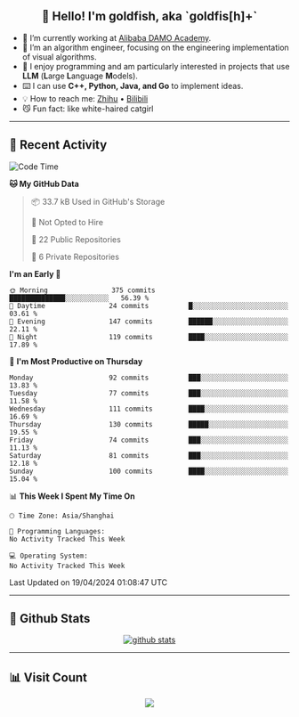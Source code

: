 
<h2 align="center">👋 Hello! I'm goldfish, aka `goldfis[h]+`</h2>

- 📍 I’m currently working at [Alibaba DAMO Academy](https://damo.alibaba.com/).  
- 🌱 I’m an algorithm engineer, focusing on the engineering implementation of visual algorithms.  
- 💬 I enjoy programming and am particularly interested in projects that use **LLM** (**L**arge **L**anguage **M**odels).   
- ⌨️ I can use **C++, Python, Java, and Go** to implement ideas.  
- 💡 How to reach me: [Zhihu](https://www.zhihu.com/people/goldfishh) • [Bilibili](https://space.bilibili.com/11349246)  
- 😼 Fun fact: like white-haired catgirl  

-------

## 🔧 Recent Activity

<!--START_SECTION:waka-->
![Code Time](http://img.shields.io/badge/Code%20Time-85%20hrs%2024%20mins-blue)

**🐱 My GitHub Data** 

> 📦 33.7 kB Used in GitHub's Storage 
 > 
> 🚫 Not Opted to Hire
 > 
> 📜 22 Public Repositories 
 > 
> 🔑 6 Private Repositories 
 > 
**I'm an Early 🐤** 

```text
🌞 Morning                375 commits         ██████████████░░░░░░░░░░░   56.39 % 
🌆 Daytime                24 commits          █░░░░░░░░░░░░░░░░░░░░░░░░   03.61 % 
🌃 Evening                147 commits         ██████░░░░░░░░░░░░░░░░░░░   22.11 % 
🌙 Night                  119 commits         ████░░░░░░░░░░░░░░░░░░░░░   17.89 % 
```
📅 **I'm Most Productive on Thursday** 

```text
Monday                   92 commits          ███░░░░░░░░░░░░░░░░░░░░░░   13.83 % 
Tuesday                  77 commits          ███░░░░░░░░░░░░░░░░░░░░░░   11.58 % 
Wednesday                111 commits         ████░░░░░░░░░░░░░░░░░░░░░   16.69 % 
Thursday                 130 commits         █████░░░░░░░░░░░░░░░░░░░░   19.55 % 
Friday                   74 commits          ███░░░░░░░░░░░░░░░░░░░░░░   11.13 % 
Saturday                 81 commits          ███░░░░░░░░░░░░░░░░░░░░░░   12.18 % 
Sunday                   100 commits         ████░░░░░░░░░░░░░░░░░░░░░   15.04 % 
```


📊 **This Week I Spent My Time On** 

```text
🕑︎ Time Zone: Asia/Shanghai

💬 Programming Languages: 
No Activity Tracked This Week

💻 Operating System: 
No Activity Tracked This Week
```


 Last Updated on 19/04/2024 01:08:47 UTC
<!--END_SECTION:waka-->

-------

## 📆 Github Stats

<p align="center">
    <a href="https://github.com/anuraghazra/github-readme-stats">
      <img src="https://github-readme-stats.vercel.app/api?username=goldfishh&show_icons=true&theme=dracula" alt="github stats" />
    </a>
</p>

-------

## 📊 Visit Count

<p align="center">
  <a href="https://count.getloli.com/"><img src="https://count.getloli.com/get/@:goldfishh?theme=rule34"></a>
</p>

